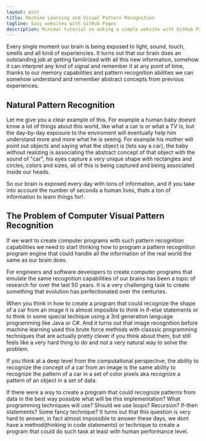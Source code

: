 ```yaml
---
layout: post
title: Machine Learning and Visual Pattern Recognition
tagline: Easy websites with GitHub Pages
description: Minimal tutorial on making a simple website with GitHub Pages
---
```


Every single moment our brain is being exposed to light, sound, touch, smells and all kind of experiencies. It turns out that our brain does an outstanding job at getting familirized with all this new information, somehow it can interpret any kind of signal and remember it at any point of time, thanks to our memory capabilities and pattern recognition abilities we can somehow understand and remember abstract concepts from previous experiences.

## Natural Pattern Recognition

Let me give you a clear example of this. For example a human baby doesnt know a lot of things about this world, like what a car is or what a TV is, but the day-by-day exposure to the enviroment will eventually help him understand more and more what he is seeing. For example his mother will point out objects and saying what the object is (lets say a car), the baby without realizing is associating the abstract concept of that object with the sound of "car", his eyes capture a very unique shape with rectangles and circles, colors and sizes, all of this is being captured and being associated inside our heads.

So our brain is exposed every day with tons of information, and if you take into account the number of seconds a human lives, thats a ton of information to learn things for!.

## The Problem  of Computer Visual Pattern Recognition

If we want to create computer programs with such pattern recognition capabilities we need to start thinking how to program a pattern recognition program engine that could handle all the information of the real world the same as our brain does.

For engineers and software developers to create computer programs that emulate the same recognition capabilities of our brains has been a topic of research for over the last 50 years. It is a very challenging task to create something that evolution has perfectionated over the centuries.

When you think in how to create a program that could recognize the shape of a car from an image it is almost imposible to think in if-else statements or  to think in some special techique using a 3rd generation language programming like Java or C#. And it turns out that image recognition before machine learning used this brute force methods with classsic programming techniques  that are actually pretty clever if you think about them, but still feels like a very hard thing to do and not a very natural way to solve the problem.

If you think at a deep level from the computational perspective, the ability to recognize the concept of a car from an image is the same ability to recognize the pattern of a car in a set of color pixels aka recognize a pattern of an object in a set of data.

If there were a way to create a program that could recognize patterns from data in the best way possible what will be this implementation? What programming techniques will use? Should we use loops? Recursion? If-then statements? Some fancy technique? 
It turns out that this question is very hard to answer, in fact almost impossible to answer these days,  we dont have a method(thinking in code statements) or technique to create a program that could do such task at least with human performance level.
